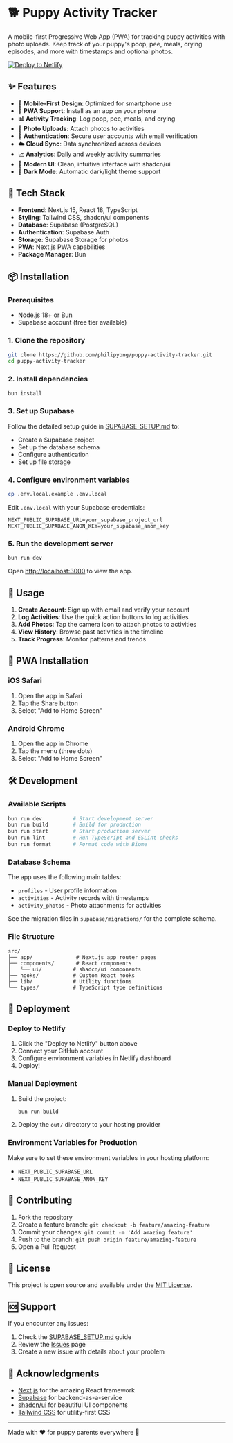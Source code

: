 # 🐕 Puppy Activity Tracker

A mobile-first Progressive Web App (PWA) for tracking puppy activities with photo uploads. Keep track of your puppy's poop, pee, meals, crying episodes, and more with timestamps and optional photos.

[![Deploy to Netlify](https://www.netlify.com/img/deploy/button.svg)](https://app.netlify.com/start/deploy?repository=https://github.com/philipyong/puppy-activity-tracker)

## ✨ Features

- **📱 Mobile-First Design**: Optimized for smartphone use
- **🔄 PWA Support**: Install as an app on your phone
- **📊 Activity Tracking**: Log poop, pee, meals, and crying
- **📸 Photo Uploads**: Attach photos to activities
- **🔐 Authentication**: Secure user accounts with email verification
- **☁️ Cloud Sync**: Data synchronized across devices
- **📈 Analytics**: Daily and weekly activity summaries
- **🎨 Modern UI**: Clean, intuitive interface with shadcn/ui
- **🌙 Dark Mode**: Automatic dark/light theme support

## 🚀 Tech Stack

- **Frontend**: Next.js 15, React 18, TypeScript
- **Styling**: Tailwind CSS, shadcn/ui components
- **Database**: Supabase (PostgreSQL)
- **Authentication**: Supabase Auth
- **Storage**: Supabase Storage for photos
- **PWA**: Next.js PWA capabilities
- **Package Manager**: Bun

## 📦 Installation

### Prerequisites

- Node.js 18+ or Bun
- Supabase account (free tier available)

### 1. Clone the repository

```bash
git clone https://github.com/philipyong/puppy-activity-tracker.git
cd puppy-activity-tracker
```

### 2. Install dependencies

```bash
bun install
```

### 3. Set up Supabase

Follow the detailed setup guide in [SUPABASE_SETUP.md](SUPABASE_SETUP.md) to:
- Create a Supabase project
- Set up the database schema
- Configure authentication
- Set up file storage

### 4. Configure environment variables

```bash
cp .env.local.example .env.local
```

Edit `.env.local` with your Supabase credentials:

```env
NEXT_PUBLIC_SUPABASE_URL=your_supabase_project_url
NEXT_PUBLIC_SUPABASE_ANON_KEY=your_supabase_anon_key
```

### 5. Run the development server

```bash
bun run dev
```

Open [http://localhost:3000](http://localhost:3000) to view the app.

## 🎯 Usage

1. **Create Account**: Sign up with email and verify your account
2. **Log Activities**: Use the quick action buttons to log activities
3. **Add Photos**: Tap the camera icon to attach photos to activities
4. **View History**: Browse past activities in the timeline
5. **Track Progress**: Monitor patterns and trends

## 📱 PWA Installation

### iOS Safari
1. Open the app in Safari
2. Tap the Share button
3. Select "Add to Home Screen"

### Android Chrome
1. Open the app in Chrome
2. Tap the menu (three dots)
3. Select "Add to Home Screen"

## 🛠️ Development

### Available Scripts

```bash
bun run dev          # Start development server
bun run build        # Build for production
bun run start        # Start production server
bun run lint         # Run TypeScript and ESLint checks
bun run format       # Format code with Biome
```

### Database Schema

The app uses the following main tables:
- `profiles` - User profile information
- `activities` - Activity records with timestamps
- `activity_photos` - Photo attachments for activities

See the migration files in `supabase/migrations/` for the complete schema.

### File Structure

```
src/
├── app/              # Next.js app router pages
├── components/       # React components
│   └── ui/          # shadcn/ui components
├── hooks/           # Custom React hooks
├── lib/             # Utility functions
└── types/           # TypeScript type definitions
```

## 🚀 Deployment

### Deploy to Netlify

1. Click the "Deploy to Netlify" button above
2. Connect your GitHub account
3. Configure environment variables in Netlify dashboard
4. Deploy!

### Manual Deployment

1. Build the project:
   ```bash
   bun run build
   ```

2. Deploy the `out/` directory to your hosting provider

### Environment Variables for Production

Make sure to set these environment variables in your hosting platform:
- `NEXT_PUBLIC_SUPABASE_URL`
- `NEXT_PUBLIC_SUPABASE_ANON_KEY`

## 🤝 Contributing

1. Fork the repository
2. Create a feature branch: `git checkout -b feature/amazing-feature`
3. Commit your changes: `git commit -m 'Add amazing feature'`
4. Push to the branch: `git push origin feature/amazing-feature`
5. Open a Pull Request

## 📄 License

This project is open source and available under the [MIT License](LICENSE).

## 🆘 Support

If you encounter any issues:

1. Check the [SUPABASE_SETUP.md](SUPABASE_SETUP.md) guide
2. Review the [Issues](https://github.com/philipyong/puppy-activity-tracker/issues) page
3. Create a new issue with details about your problem

## 🙏 Acknowledgments

- [Next.js](https://nextjs.org/) for the amazing React framework
- [Supabase](https://supabase.com/) for backend-as-a-service
- [shadcn/ui](https://ui.shadcn.com/) for beautiful UI components
- [Tailwind CSS](https://tailwindcss.com/) for utility-first CSS

---

Made with ❤️ for puppy parents everywhere 🐾
